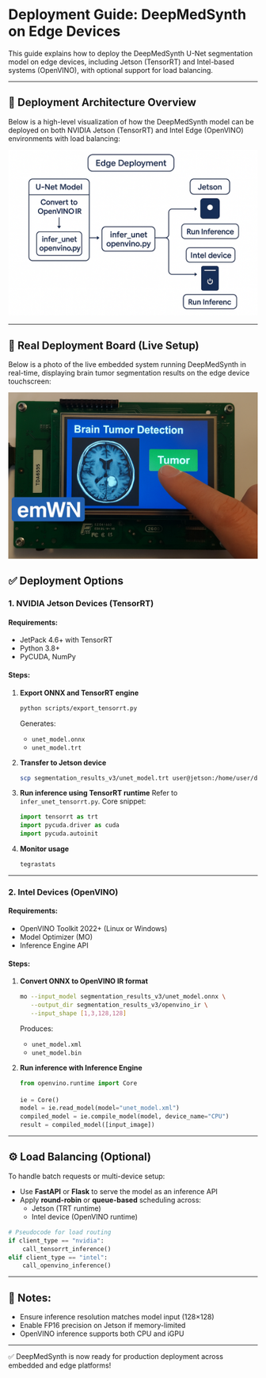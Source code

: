 # Deployment Guide: DeepMedSynth on Edge Devices

This guide explains how to deploy the DeepMedSynth U-Net segmentation model on edge devices, including Jetson (TensorRT) and Intel-based systems (OpenVINO), with optional support for load balancing.

---

## 📡 Deployment Architecture Overview

Below is a high-level visualization of how the DeepMedSynth model can be deployed on both NVIDIA Jetson (TensorRT) and Intel Edge (OpenVINO) environments with load balancing:

![Edge Deployment Architecture](../assets/edge_deployment_architecture.png)

---

## 🧩 Real Deployment Board (Live Setup)

Below is a photo of the live embedded system running DeepMedSynth in real-time, displaying brain tumor segmentation results on the edge device touchscreen:

![Live Inference on Deployment Board](../assets/deployment_board_real_inference.png)


## ✅ Deployment Options

### 1. NVIDIA Jetson Devices (TensorRT)
#### Requirements:
- JetPack 4.6+ with TensorRT
- Python 3.8+
- PyCUDA, NumPy

#### Steps:
1. **Export ONNX and TensorRT engine**
   ```bash
   python scripts/export_tensorrt.py
   ```
   Generates:
   - `unet_model.onnx`
   - `unet_model.trt`

2. **Transfer to Jetson device**
   ```bash
   scp segmentation_results_v3/unet_model.trt user@jetson:/home/user/deepmedsynth/
   ```

3. **Run inference using TensorRT runtime**
   Refer to `infer_unet_tensorrt.py`. Core snippet:
   ```python
   import tensorrt as trt
   import pycuda.driver as cuda
   import pycuda.autoinit
   ```

4. **Monitor usage**
   ```bash
   tegrastats
   ```

---

### 2. Intel Devices (OpenVINO)
#### Requirements:
- OpenVINO Toolkit 2022+ (Linux or Windows)
- Model Optimizer (MO)
- Inference Engine API

#### Steps:
1. **Convert ONNX to OpenVINO IR format**
   ```bash
   mo --input_model segmentation_results_v3/unet_model.onnx \
      --output_dir segmentation_results_v3/openvino_ir \
      --input_shape [1,3,128,128]
   ```
   Produces:
   - `unet_model.xml`
   - `unet_model.bin`

2. **Run inference with Inference Engine**
   ```python
   from openvino.runtime import Core

   ie = Core()
   model = ie.read_model(model="unet_model.xml")
   compiled_model = ie.compile_model(model, device_name="CPU")
   result = compiled_model([input_image])
   ```

---

## ⚙️ Load Balancing (Optional)
To handle batch requests or multi-device setup:

- Use **FastAPI** or **Flask** to serve the model as an inference API
- Apply **round-robin** or **queue-based** scheduling across:
  - Jetson (TRT runtime)
  - Intel device (OpenVINO runtime)

```python
# Pseudocode for load routing
if client_type == "nvidia":
    call_tensorrt_inference()
elif client_type == "intel":
    call_openvino_inference()
```

---

## 📌 Notes:
- Ensure inference resolution matches model input (128×128)
- Enable FP16 precision on Jetson if memory-limited
- OpenVINO inference supports both CPU and iGPU

---

✅ DeepMedSynth is now ready for production deployment across embedded and edge platforms!
